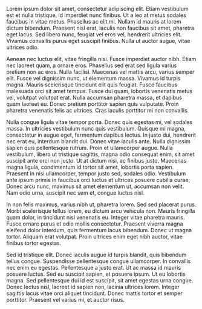 
Lorem ipsum dolor sit amet, consectetur adipiscing elit. Etiam vestibulum est et nulla tristique, id imperdiet nunc finibus. Ut a leo at metus sodales faucibus in vitae metus. Phasellus ac elit mi. Nullam id mauris at lorem dictum bibendum. Praesent nisl erat, iaculis non faucibus sit amet, pharetra eget lacus. Sed libero nunc, feugiat vel eros vel, hendrerit ultricies elit. Vivamus convallis purus eget suscipit finibus. Nulla ut auctor augue, vitae ultrices odio.

Aenean nec luctus elit, vitae fringilla nisi. Fusce imperdiet auctor nibh. Etiam nec laoreet quam, a ornare eros. Phasellus sed erat sed ligula varius pretium non ac eros. Nulla facilisi. Maecenas vel mattis arcu, varius semper elit. Fusce vel dignissim nunc, ut elementum massa. Vivamus id turpis magna. Mauris scelerisque tincidunt elit quis feugiat. Fusce faucibus malesuada orci sit amet tempus. Fusce dui quam, lobortis venenatis metus vel, volutpat volutpat erat. Nulla accumsan pharetra massa, et dapibus quam laoreet eu. Donec pretium porttitor sapien quis vulputate. Proin pharetra venenatis felis ac ultrices. Cras iaculis porttitor mi non convallis.

Nulla congue ligula vitae tempor porta. Donec quis egestas mi, vel sodales massa. In ultricies vestibulum nunc quis vestibulum. Quisque mi magna, consectetur in augue eget, fermentum dapibus lectus. In justo dui, hendrerit nec erat eu, interdum blandit dui. Donec vitae iaculis ante. Nulla dignissim sapien quis pellentesque rutrum. Proin et ullamcorper augue. Nulla vestibulum, libero ut tristique sagittis, magna odio consequat enim, sit amet suscipit ante orci non justo. Ut at dictum nisi, ac finibus justo. Maecenas magna ligula, condimentum id tortor sit amet, lobortis porta sapien. Praesent in nisi ullamcorper, tempor justo sed, sodales odio. Vestibulum ante ipsum primis in faucibus orci luctus et ultrices posuere cubilia curae; Donec arcu nunc, maximus sit amet elementum ut, accumsan non velit. Nam odio urna, suscipit nec sem et, congue luctus nisl.

In non felis maximus, varius nibh ut, pharetra lorem. Sed sed placerat purus. Morbi scelerisque tellus lorem, eu dictum arcu vehicula non. Mauris fringilla quam dolor, in tincidunt nisl venenatis eu. Integer vitae pharetra mauris. Fusce ornare purus et odio mollis consectetur. Praesent viverra magna eleifend dolor interdum, quis fermentum lacus bibendum. Donec ut magna tortor. Aliquam erat volutpat. Proin ultrices enim eget nibh auctor, vitae finibus tortor egestas.

Sed id tristique elit. Donec iaculis augue id turpis blandit, quis bibendum tellus congue. Suspendisse pellentesque congue ullamcorper. In convallis nec enim eu egestas. Pellentesque a justo erat. Ut ac massa id mauris posuere luctus. Sed eu suscipit sapien, et posuere ipsum. Ut eu lobortis magna. Sed pellentesque dui id est suscipit, sit amet egestas urna congue. Donec lectus nisl, laoreet id sapien non, lacinia ultrices lorem. Integer sagittis lacus vitae orci aliquet tincidunt. Donec mattis tortor et semper porttitor. Praesent vel varius mi, et auctor risus.
